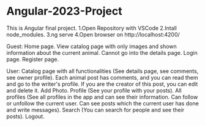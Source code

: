 # Angular-2023-Project
This is Angular final project.
1.Open Repository with VSCode
2.Intall node_modules.
3.ng serve 
4.Open browser on http://localhost:4200/
  

Guest:
Home page.
View catalog page with only images and shown information about the current animal. Cannot go into the details page.
Login page.
Register page.

User:
Catalog page with all functionalities (See details page, see comments, see owner profile).
Each animal post has comments, and you can read them and go to the writer's profile. If you are the creator of this post, you can edit and delete it.
Add Photo.
Profile (See your profile with your posts).
All profiles (See all profiles in the app and can see their information. Can follow or unfollow the current user. Can see posts which the current user has done and write messages).
Search (You can search for people and see their posts).
Logout.